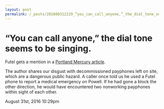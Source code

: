 ```yaml
---
layout: post
permalink: /_posts/201608312229_“you_can_call_anyone,”_the_dial_tone_seems_to_be_singing.
---
```


# “You can call anyone,” the dial tone seems to be singing.

Futel gets a mention in a <a href="http://www.portlandmercury.com/feature/2016/08/24/18515957/out-of-pocket-portlands-last-pay-phones">Portland Mercury article</a>.

The author shares our disgust with decommissioned payphones left on site, which are a dangerous public hazard. A caller once told us he used a Futel phone to report a medical emergency on Powell. If he had gone a block the other direction, he would have encountered two nonworking payphones within sight of each other.<br/>



<div id="footer">
<span id="timestamp"> August 31st, 2016 10:29pm </span>
</div>
